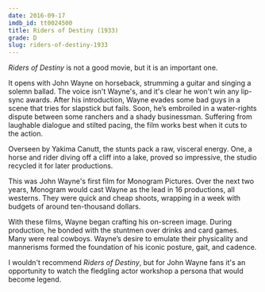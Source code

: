 ```yaml
---
date: 2016-09-17
imdb_id: tt0024500
title: Riders of Destiny (1933)
grade: D
slug: riders-of-destiny-1933
---
```


_Riders of Destiny_ is not a good movie, but it is an important one.

It opens with John Wayne on horseback, strumming a guitar and singing a solemn ballad. The voice isn't Wayne's, and it's clear he won't win any lip-sync awards. After his introduction, Wayne evades some bad guys in a scene that tries for slapstick but fails. Soon, he’s embroiled in a water-rights dispute between some ranchers and a shady businessman. Suffering from laughable dialogue and stilted pacing, the film works best when it cuts to the action.

Overseen by Yakima Canutt, the stunts pack a raw, visceral energy. One, a horse and rider diving off a cliff into a lake, proved so impressive, the studio recycled it for later productions.

This was John Wayne's first film for Monogram Pictures. Over the next two years, Monogram would cast Wayne as the lead in 16 productions, all westerns. They were quick and cheap shoots, wrapping in a week with budgets of around ten-thousand dollars.

With these films, Wayne began crafting his on-screen image. During production, he bonded with the stuntmen over drinks and card games. Many were real cowboys. Wayne’s desire to emulate their physicality and mannerisms formed the foundation of his iconic posture, gait, and cadence.

I wouldn't recommend _Riders of Destiny_, but for John Wayne fans it's an opportunity to watch the fledgling actor workshop a persona that would become legend.
